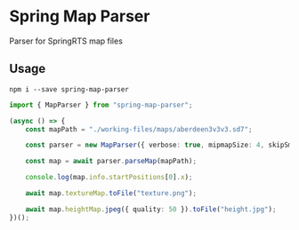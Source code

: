 # Spring Map Parser
Parser for SpringRTS map files

## Usage

`npm i --save spring-map-parser`

```ts
import { MapParser } from "spring-map-parser";

(async () => {
    const mapPath = "./working-files/maps/aberdeen3v3v3.sd7";

    const parser = new MapParser({ verbose: true, mipmapSize: 4, skipSmt: false });

    const map = await parser.parseMap(mapPath);

    console.log(map.info.startPositions[0].x);

    await map.textureMap.toFile("texture.png");

    await map.heightMap.jpeg({ quality: 50 }).toFile("height.jpg");
})();
```
